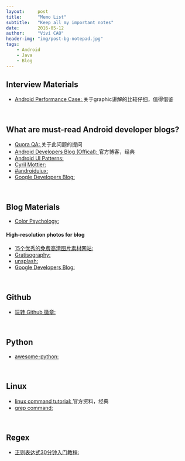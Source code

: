 ```yaml
---
layout:     post
title:      "Memo List"
subtitle:   "Keep all my important notes"
date:       2016-05-12
author:     "Vivi CAO"
header-img: "img/post-bg-notepad.jpg"
tags:
    - Android
    - Java
    - Blog
---
```


## Interview Materials
* [Android Performance Case: ](http://blog.csdn.net/qq435757399/article/details/42963845)关于graphic讲解的比较仔细，值得借鉴

<br>

## What are must-read Android developer blogs?

* [Quora QA: ](https://www.quora.com/What-are-must-read-Android-developer-blogs)关于此问题的提问
* [Android Developers Blog (Offical): ](http://android-developers.blogspot.hk)官方博客，经典
* [Android UI Patterns: ](http://www.androiduipatterns.com/)
* [Cyril Mottier: ](http://cyrilmottier.com/)
* [#androiduiux: ](https://androiduiux.com/)
* [Google Developers Blog: ](https://developers.googleblog.com/)

<br>

## Blog Materials

* [Color Psychology: ](https://www.verywell.com/color-psychology-2795824)

#### High-resolution photos for blog

* [15个优秀的免费高清图片素材网站: ](http://www.shejidaren.com/free-photos.html)
* [Gratisography: ](http://www.gratisography.com/)
* [unsplash: ](https://unsplash.com/)
* [Google Developers Blog: ](https://developers.googleblog.com/)

<br>

## Github

* [玩转 Github 徽章: ](http://www.imooc.com/article/2319)

<br>

## Python

* [awesome-python: ](https://github.com/vinta/awesome-python#ides)

<br>

## Linux

* [linux command tutorial: ](http://linuxcommand.org/)官方资料，经典
* [grep command: ](http://linuxcommand.org/man_pages/grep1.html)

<br>

## Regex

* [正则表达式30分钟入门教程: ](http://deerchao.net/tutorials/regex/regex.htm)
